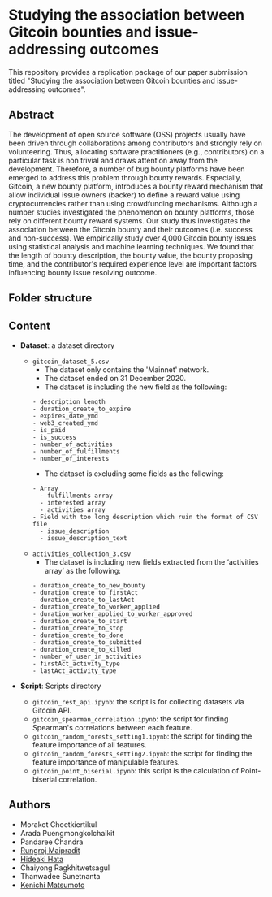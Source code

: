 # Studying the association between Gitcoin bounties and issue-addressing outcomes

This repository provides a replication package of our paper submission titled "Studying the association between Gitcoin bounties and issue-addressing outcomes". 

## Abstract

The development of open source software (OSS) projects usually have been driven through collaborations among contributors and strongly rely on volunteering. Thus, allocating software practitioners (e.g., contributors) on a particular task is non trivial and draws attention away from the development. Therefore, a number of bug bounty platforms have been emerged to address this problem through bounty rewards. Especially, Gitcoin, a new bounty platform, introduces a bounty reward mechanism that allow individual issue owners (backer) to define a reward value using cryptocurrencies rather than using crowdfunding mechanisms. Although a number studies investigated the phenomenon on bounty platforms, those rely on different bounty reward systems. Our study thus investigates the association between the Gitcoin bounty and their outcomes (i.e. success and non-success). We empirically study over 4,000 Gitcoin bounty issues using statistical analysis and machine learning techniques. We found that the length of bounty description, the bounty value, the bounty proposing time, and the contributor's required experience level are important factors influencing bounty issue resolving outcome.

## Folder structure


## Content
- **Dataset**: a dataset directory
  - `gitcoin_dataset_5.csv`
    - The dataset only contains the 'Mainnet' network.
    - The dataset ended on 31 December 2020.
    - The dataset is including the new field as the following:
    ```
    - description_length
    - duration_create_to_expire
    - expires_date_ymd
    - web3_created_ymd
    - is_paid
    - is_success
    - number_of_activities
    - number_of_fulfillments
    - number_of_interests
    ```
    - The dataset is excluding some fields as the following:
    ```
    - Array
      - fulfillments array
      - interested array
      - activities array
    - Field with too long description which ruin the format of CSV file
      - issue_description
      - issue_description_text
    ```
  - `activities_collection_3.csv`
    - The dataset is including new fields extracted from the ‘activities array’ as the following:
    ```
    - duration_create_to_new_bounty
    - duration_create_to_firstAct
    - duration_create_to_lastAct
    - duration_create_to_worker_applied
    - duration_worker_applied_to_worker_approved
    - duration_create_to_start
    - duration_create_to_stop
    - duration_create_to_done
    - duration_create_to_submitted
    - duration_create_to_killed
    - number_of_user_in_activities
    - firstAct_activity_type
    - lastAct_activity_type
    ```
  
- **Script**: Scripts directory
  - `gitcoin_rest_api.ipynb`: the script is for collecting datasets via Gitcoin API.
  - `gitcoin_spearman_correlation.ipynb`: the script for finding Spearman's correlations between each feature.
  - `gitcoin_random_forests_setting1.ipynb`: the script for finding the feature importance of all features.
  - `gitcoin_random_forests_setting2.ipynb`: the script for finding the feature importance of manipulable features.
  - `gitcoin_point_biserial.ipynb`: this script is the calculation of Point-biserial correlation.

## Authors
- Morakot Choetkiertikul
- Arada Puengmongkolchaikit
- Pandaree Chandra
- [Rungroj Maipradit](https://rungroj-m.github.io)
- [Hideaki Hata](https://hideakihata.github.io/)
- Chaiyong Ragkhitwetsagul
- Thanwadee Sunetnanta
- [Kenichi Matsumoto](https://matsumotokenichi.github.io/)
